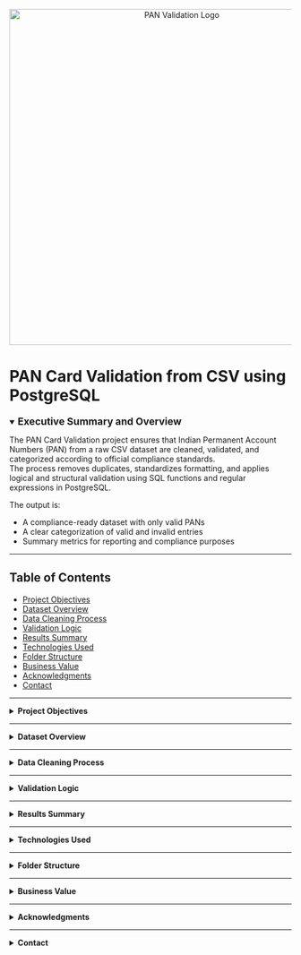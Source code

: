 <p align="center">
  <img src="assets/pan_validation_logo.png" alt="PAN Validation Logo" width="600"/>
</p>

# PAN Card Validation from CSV using PostgreSQL

<details open>
<summary><strong><span style="font-size: 1.25em;">Executive Summary and Overview</span></strong></summary>

The PAN Card Validation project ensures that Indian Permanent Account Numbers (PAN) from a raw CSV dataset are cleaned, validated, and categorized according to official compliance standards.  
The process removes duplicates, standardizes formatting, and applies logical and structural validation using SQL functions and regular expressions in PostgreSQL.  

The output is:
- A compliance-ready dataset with only valid PANs
- A clear categorization of valid and invalid entries
- Summary metrics for reporting and compliance purposes

</details>

---

## Table of Contents

- [Project Objectives](#project-objectives)
- [Dataset Overview](#dataset-overview)
- [Data Cleaning Process](#data-cleaning-process)
- [Validation Logic](#validation-logic)
- [Results Summary](#results-summary)
- [Technologies Used](#technologies-used)
- [Folder Structure](#folder-structure)
- [Business Value](#business-value)
- [Acknowledgments](#acknowledgments)
- [Contact](#contact)

---

<details>
<summary id="project-objectives"><strong>Project Objectives</strong></summary>

- Load and process raw CSV data containing PAN numbers into PostgreSQL.
- Standardize all PAN numbers to uppercase and remove unwanted spaces.
- Remove incomplete or duplicate entries.
- Validate PANs against official format rules and logical constraints.
- Categorize each PAN as **Valid** or **Invalid**.
- Generate summary counts for reporting.

</details>

---

<details>
<summary id="dataset-overview"><strong>Dataset Overview</strong></summary>

- **Source:** Provided raw CSV file with 10,000 records.
- **Field(s):** Single column containing PAN numbers.
- **Initial Issues Identified:**
  - 965 null or missing values
  - 6 types of duplicates
  - 9 entries with extra spaces
  - 990 entries with lowercase letters

The dataset was imported into a PostgreSQL table named `pan_dataset` for processing.

</details>

---

<details>
<summary id="data-cleaning-process"><strong>Data Cleaning Process</strong></summary>

- Removed null and empty PAN entries.
- Trimmed leading/trailing spaces using `TRIM()`.
- Converted all PAN numbers to uppercase with `UPPER()`.
- Removed duplicates using `DISTINCT`.

All cleaning was executed directly within PostgreSQL to ensure consistency and scalability.

</details>

---

<details>
<summary id="validation-logic"><strong>Validation Logic</strong></summary>

**PAN Format Rules:**
- Exactly 10 characters long
- Format: `AAAAA9999A` (5 letters, 4 digits, 1 letter)
- No two adjacent characters (letters or digits) can be identical
- First 5 letters must not form a sequence (e.g., `ABCDE` invalid)
- Next 4 digits must not form a sequence (e.g., `1234` invalid)

**Implementation in PostgreSQL:**
- **Regular Expressions** to match the general structure  
- **User-Defined Functions (UDFs):**
  - `check_adjecent_characters()` → detects repeated adjacent characters
  - `has_sequence()` → detects alphabetical or numerical sequences
- **Common Table Expressions (CTEs)** to create:
  - Cleaned dataset
  - Valid PAN subset
  - Final combined table with "Valid" or "Invalid" status

</details>

---

<details>
<summary id="results-summary"><strong>Results Summary</strong></summary>

| Metric             | Count  |
|--------------------|--------|
| Total Records      | 10,000 |
| Valid PANs         | 3,186  |
| Invalid PANs       | 5,839  |
| Filtered Out       | 975    |

</details>

---

<details>
<summary id="technologies-used"><strong>Technologies Used</strong></summary>

| Tool / Technology  | Purpose                                        |
|--------------------|------------------------------------------------|
| PostgreSQL         | Data loading, cleaning, and validation logic   |
| SQL Functions      | Custom UDFs for pattern and sequence checks    |
| Regular Expressions| Pattern-based PAN structure validation         |
| CSV                | Source data format for raw records             |

</details>

---

<details>
<summary id="folder-structure"><strong>Folder Structure</strong></summary>

```bash
pan-card-validation-csv-postgresql/
│
├── README.md
│
├── assets/
│   └── pan_validation_logo.png
│
├── scripts/
│   └── PAN_Card_Validation_Script_On_PostgreSQL.sql
│
├── documents/
│   ├── PAN Number Validation - Problem Statement.docx
│   ├── final_report.docx
│   └── raw_pan_dataset.csv
```
</details>

---

<details> <summary id="business-value"><strong>Business Value</strong></summary>
<br>
  
- Compliance Assurance: Ensures all PANs adhere to official guidelines.

- Data Quality: Removes invalid or suspicious entries before further processing.

- Efficiency: Automates validation, reducing manual verification workload.

- Risk Mitigation: Flags problematic PANs before they cause compliance issues.

</details>

---

<details> <summary id="acknowledgments"><strong>Acknowledgments</strong></summary>
<br>
  
- Dataset provided as part of project requirements.

- PostgreSQL documentation for UDF and regex functions.

</details>

---

<details> <summary id="contact"><strong>Contact</strong></summary>
<br>
  
Author: Rajdeep Ray
Phone: +91 7076918307
Email: rajdeepray.c48.it@gmail.com
GitHub: https://github.com/deadlineZeus
LinkedIn: https://www.linkedin.com/in/rajdeep-ray-3616501b6/

</details>
